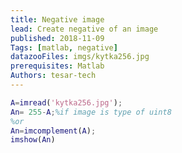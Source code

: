 ```yaml
---
title: Negative image
lead: Create negative of an image
published: 2018-11-09
Tags: [matlab, negative]
datazooFiles: imgs/kytka256.jpg
prerequisites: Matlab
Authors: tesar-tech
---
```


``` matlab
A=imread('kytka256.jpg');
An= 255-A;%if image is type of uint8
%or
An=imcomplement(A);
imshow(An)
 ```

